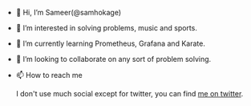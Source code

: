 - 👋 Hi, I’m Sameer(@samhokage)
- 👀 I’m interested in solving problems, music and sports.
- 🌱 I’m currently learning Prometheus, Grafana and Karate.
- 💞️ I’m looking to collaborate on any sort of problem solving.
- 📫 How to reach me

     I don't use much social except for twitter, you can find [me on twitter](https://twitter.com/SamHokage).

<!---
samhokage/samhokage is a ✨ special ✨ repository because its `README.md` (this file) appears on your GitHub profile.
You can click the Preview link to take a look at your changes.
--->
